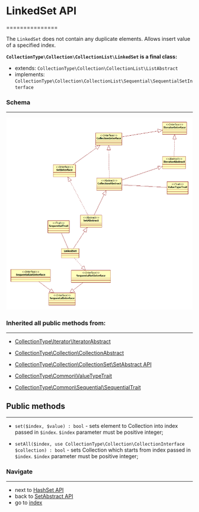 # LinkedSet API
===============

The `LinkedSet` does not contain any duplicate elements. Allows insert value of a specified index.

**`CollectionType\Collection\CollectionList\LinkedSet` is a final class:**

* extends: `CollectionType\Collection\CollectionList\ListAbstract`
* implements: `CollectionType\Collection\CollectionList\Sequential\SequentialSetInterface`

### Schema
----------

![CollectionType library structure](/docs/images/LinkedSet.png?raw=true)

### Inherited all public methods from:
--------------------------------------

* [CollectionType\Iterator\IteratorAbstract](/docs/api/5.1.1.0.0.0.IteratorAbstractAPI.md)

* [CollectionType\Collection\CollectionAbstract](/docs/api/5.1.1.1.0.0.CollectionAbstractAPI.md)

* [CollectionType\Collection\CollectionSet\SetAbstract API](/docs/api/5.1.1.1.2.0.SetAbstractAPI.md)

* [CollectionType\Common\ValueTypeTrait](/docs/api/5.3.2.ValueTypeTraitAPI.md)

* [CollectionType\Common\Sequential\SequentialTrait](/docs/api/5.3.3.SequentialTraitAPI.md)

## Public methods
-----------------

* `set($index, $value) : bool` - sets element to Collection into index passed in `$index`. `$index` parameter must be positive integer;
 
* `setAll($index, use CollectionType\Collection\CollectionInterface $collection) : bool` - sets Collection which starts from index passed in `$index`. 
`$index` parameter must be positive integer;

### Navigate
------------

* next to [HashSet API](/docs/api/5.1.1.1.2.2.HashSetAPI.md)
* back to [SetAbstract API](/docs/api/5.1.1.1.2.0.SetAbstractAPI.md)
* go to [index](/docs/README.md)